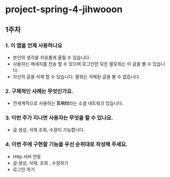 # project-spring-4-jihwooon

1주차
---
### 1. 이 앱을 언제 사용하나요

* 본인의 생각을 자유롭게 올릴 수 있습니다.  
* 사용자는 메세지를 전송 할 수 있으며 로그인한 모든 팔로워는 이 글을 볼 수 있습니다.
* 자신의 글을 삭제 할 수 있습니다. 팔워는 삭제된 글을 볼 수 없습니다.
### 2. 구체적인 사례는 무엇인가요.
* 전세계적으로 사용하는 **트위터**라는 소셜 네트워크 있습니다.

### 3. 이번 주가 지나면 사용자는 무엇을 할 수 있나요.
* 글 생성, 삭제 조회, 수정이 가능합니다.

### 4. 이번 주에 구현할 기능을 우선 순위대로 작성해 주세요.
* Http 서버 연동  
* 글 생성, 삭제, 조회 , 수정하기   
* 로그인 하기  


